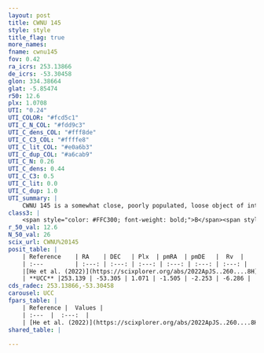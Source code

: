 ```yaml
---
layout: post
title: CWNU 145
style: style
title_flag: true
more_names: 
fname: cwnu145
fov: 0.42
ra_icrs: 253.13866
de_icrs: -53.30458
glon: 334.38664
glat: -5.85474
r50: 12.6
plx: 1.0708
UTI: "0.24"
UTI_COLOR: "#fcd5c1"
UTI_C_N_COL: "#fdd9c3"
UTI_C_dens_COL: "#fff8de"
UTI_C_C3_COL: "#ffffe8"
UTI_C_lit_COL: "#e0a6b3"
UTI_C_dup_COL: "#a6cab9"
UTI_C_N: 0.26
UTI_C_dens: 0.44
UTI_C_C3: 0.5
UTI_C_lit: 0.0
UTI_C_dup: 1.0
UTI_summary: |
    CWNU 145 is a somewhat close, poorly populated, loose object of intermediate C3 quality. It was recently reported in the literature.
class3: |
    <span style="color: #FFC300; font-weight: bold;">B</span><span style="color: #FFC300; font-weight: bold;">B</span>
r_50_val: 12.6
N_50_val: 26
scix_url: CWNU%20145
posit_table: |
    | Reference    | RA    | DEC   | Plx  | pmRA  | pmDE   |  Rv  |
    | :---         | :---: | :---: | :---: | :---: | :---: | :---: |
    |[He et al. (2022)](https://scixplorer.org/abs/2022ApJS..260....8H) | 253.257 | -53.311 | 1.06 | -1.52 | -2.26 | 14.6 |
    | **UCC** |253.139 | -53.305 | 1.071 | -1.505 | -2.253 | -6.286 | 
cds_radec: 253.13866,-53.30458
carousel: UCC
fpars_table: |
    | Reference |  Values |
    | :---  |  :---:  |
    | [He et al. (2022)](https://scixplorer.org/abs/2022ApJS..260....8H) | `AG=0.7, m-M=10.4, logAge=8.1, Z=0.034` |
shared_table: |
    
---
```

